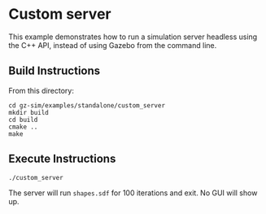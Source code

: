# Custom server

This example demonstrates how to run a simulation server headless
using the C++ API, instead of using Gazebo from the command line.

## Build Instructions

From this directory:

    cd gz-sim/examples/standalone/custom_server
    mkdir build
    cd build
    cmake ..
    make

## Execute Instructions

    ./custom_server

The server will run `shapes.sdf` for 100 iterations and exit. No GUI will
show up.
